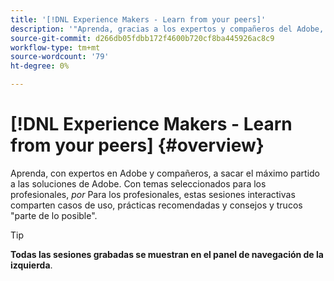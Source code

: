```yaml
---
title: '[!DNL Experience Makers - Learn from your peers]'
description: '"Aprenda, gracias a los expertos y compañeros del Adobe, cómo sacar el máximo partido a sus soluciones de Adobe. [!DNL Experience Makers - Learn from your peers] es una serie global de eventos virtuales de aprendizaje de clientes, que se centran en profundizar en [!DNL Adobe Experience Cloud] soluciones.'''
source-git-commit: d266db05fdbb172f4600b720cf8ba445926ac8c9
workflow-type: tm+mt
source-wordcount: '79'
ht-degree: 0%

---
```


# [!DNL Experience Makers - Learn from your peers] {#overview}

<!-- <img alt="Experience Makers Learn from your peers" src="./assets/skill-exchange.png" /> -->

Aprenda, con expertos en Adobe y compañeros, a sacar el máximo partido a las soluciones de Adobe. Con temas seleccionados para los profesionales, _por_ Para los profesionales, estas sesiones interactivas comparten casos de uso, prácticas recomendadas y consejos y trucos &quot;parte de lo posible&quot;.

>[!TIP]
>
>**Todas las sesiones grabadas se muestran en el panel de navegación de la izquierda**.
